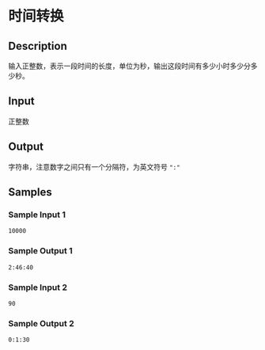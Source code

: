 # 时间转换

## Description
输入正整数，表示一段时间的长度，单位为秒，输出这段时间有多少小时多少分多少秒。

## Input
正整数

## Output
字符串，注意数字之间只有一个分隔符，为英文符号 `":"`

## Samples
### Sample Input 1 
```
10000
```

### Sample Output 1
```
2:46:40
```

### Sample Input 2 
```
90
```

### Sample Output 2
```
0:1:30
```